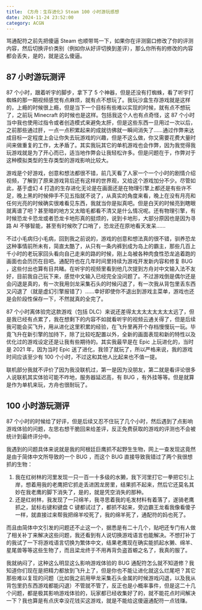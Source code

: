 ```yaml
---
title: 《方舟：生存进化》Steam 100 小时游玩感想
date: 2024-11-24 23:52:00
category: ACGN
---
```

骂通配符之前先把傻逼 Steam 也顺带骂一下，如果你在评测窗口修改了你的评测内容，然后切换评价类别（例如你从好评切换到差评），那么你所有的修改的内容都会丢失，是的，就是这么傻逼。

<!-- more -->

## 87 小时游玩测评

87 个小时，跟着听宇的脚步，拿下了 5 个神器，但是还没有打蜘蛛，看了听宇打蜘蛛的那一期视频感觉有点麻烦，就有点不想玩了。我玩沙盒生存游戏就是这样的，上瘾的时候很上瘾，但是当下一个目标有些难以实现的时候，就有点不想玩了，之前玩 Minecraft 的时候也是这样。包括我这个人也有点奇怪，这 87 个小时当中我也使用过指令或者创造模式来避免太肝，但是这些东西一旦用过一次以后，之前那些通过肝，一点一点积累起来的成就彷佛就一瞬间消失了……通过作弊来达成目标一定程度上会让你失去玩游戏的兴趣，但是不这么做，你又需要花费大量时间来做重复的工作，太矛盾了。其实我玩其它的单机游戏也会作弊，因为我觉得我玩游戏就是为了开心而已，适当地作弊会让我轻松许多。但是问题在于，作弊对于这种模拟类型的生存类型的游戏影响比较大。

游戏是个好游戏，创意和想法都很不错，前几天看了人家一个一个小时的剧情介绍视频，了解到了原来游戏背后还有这样的世界观，又给这个游戏加分不少。尽管如此，基于虚幻 4 打造的生存进化无论是在画面还是在物理引擎上都还是有些许不足，晚上黑的时候伸手不见五指就不说了，从真实的角度来看，晚上在没有月亮和任何光亮的时候确实很难看见东西，我就当你是拟真吧。但是白天的时候亮到瞎眼就离谱了吧？甚至暗的地方又太暗毛都看不清又是什么情况呢。还有物理引擎，有时候恐龙卡恐龙或者恐龙卡地形真的挺烦的，说到卡地形，大部分原因也是因为寻路 AI 不够智能，甚至有时候吹了口哨了，恐龙还在原地看天发呆……

不过小毛病归小毛病，回到我之前说的，游戏的创意和想法真的很不错，驯养恐龙这种事情前所未有，简直太酷了，从只有一条内裤到成为岛上的霸主，那些几百上千小时的老玩家回头看向自己走来的路的时候，刚上岛被各种肉食性恐龙追着跑的画面也会历历在目吧。通配符也在几年时间里持续为游戏开发新内容和修复 BUG ，这些付出也算有目共睹。在听宇的视频里看到他几次提到方舟对中文输入法不友好，目前我自己玩下来，感觉中文输入已经完全没问题了。不过游戏倒是偶尔还是会闪退是真的，有一次我用剑龙采集石头的时候闪退了，有一次我从背包里丢东西又闪退了（就是虚幻引擎报错了）……幸好即使你不退出到游戏主菜单，游戏也还是会阶段性保存一下，不然就真的全完了。

87 个小时离体验完这款游戏（包括 DLC）来说还差得太太太太太太太太远了，但是我已经有点累了，我在想剩下的内容不如就看听宇的视频云通关得了，但是后续我可能会买飞升，用从进化这里积累的经验，在飞升里再开个存档慢慢玩一玩。毕竟飞升在新引擎的加持下，除了比较吃配置以外，全新的画面表现和新的特性以及优化过的游戏设定还是让我有些期待的。其实我最早是在 Epic 上玩进化的，当时是 2021 年，因为当时 Epic 送了进化，我领了就玩了，所以严格来说，我的游戏时间应该至少有 100 个小时，不过这和其他人比起来也不值一提。

联机部分我就不评价了因为我没联机过，第一是因为没朋友，第二就是看评论很多人说联机其实体验可能不咋地，服务器延迟高，有 BUG ，有外挂等等。但是就算是作为单机来玩，方舟也很耐玩了。

## 100 小时游玩测评

87 个小时的时候给了好评，但是后续又忍不住玩了几个小时，然后遇到了点影响游戏体验的问题，左思右想干脆回来给差评，反正免费获取的游戏的评测也不会被统计到最终评分中。

我遇到的问题具体来说就是我的阿根廷巨鹰抓不起野生生物，网上一查发现这竟然是由于简体中文所导致的一个 BUG ，而这个 BUG 直接导致我错过了两个我很想抓的生物：

1. 我在红树林的河里发现一只一百一十多级的水獭，我下河里打它一拳把它引上岸，想着用我的老鹰把它抓走丢进困龙房里，结果抓不起来，然后它还莫名其妙在我老鹰的脚下消失了，是的，就是凭空消失的那种。
2. 还是红树林，我发现了一只绵羊，我寻思着我的毛发材料有着落了，遂骑老鹰抓之，鼠标右键和键盘 C 键都试过了，都抓不起来，旁边霸王龙看我像看傻子一样，就直接过来帮我把绵羊咬死了，我的绵羊死了，通配符的妈也死了。

而且由简体中文引发的问题还不止这一个，据悉是有二十几个，贴吧还专门有人做了相关补丁来解决这些问题，我还看到有人说切换游戏语言也能解决。不想打补丁的我试了一下将游戏语言切换为繁体中文，结果老鹰现在确实能抓起水獭、绵羊、星尾兽等等这些生物了，而且梁龙终于不用再背负盗首螈之名了，我真的服了。

我就纳闷了，这种这么明显这么影响游戏体验的 BUG 通配符怎么就不知道修？我知道你们现在是把精力都放到飞升上了，但是你也不能让进化就这么烂尾吧？其它那些难以复现的问题（比如我之前用甲龙采集石头金属的时候游戏闪退，以及我从背包里扔东西游戏都能闪退）不管就不管了，反正也是小概率事件，但是这二十几个问题，都是极其影响游戏体验的，玩家都已经收集好了的，就不能花点时间解决一下？我也算是有点庆幸没花钱买这游戏，就是不能给这傻逼通配符一点钱赚。